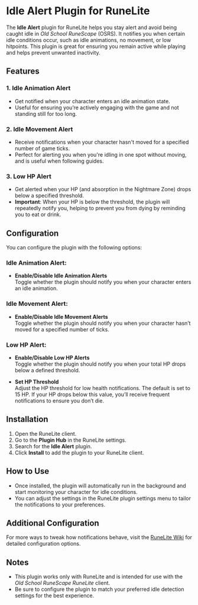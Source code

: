 # Idle Alert Plugin for RuneLite

The **Idle Alert** plugin for RuneLite helps you stay alert and avoid being caught idle in *Old School RuneScape* (OSRS). It notifies you when certain idle conditions occur, such as idle animations, no movement, or low hitpoints. This plugin is great for ensuring you remain active while playing and helps prevent unwanted inactivity.

## Features

### 1. **Idle Animation Alert**
- Get notified when your character enters an idle animation state.
- Useful for ensuring you’re actively engaging with the game and not standing still for too long.

### 2. **Idle Movement Alert**
- Receive notifications when your character hasn't moved for a specified number of game ticks.
- Perfect for alerting you when you're idling in one spot without moving, and is useful when following guides.

### 3. **Low HP Alert**
- Get alerted when your HP (and absorption in the Nightmare Zone) drops below a specified threshold.
- **Important**: When your HP is below the threshold, the plugin will repeatedly notify you, helping to prevent you from dying by reminding you to eat or drink.

## Configuration

You can configure the plugin with the following options:

### Idle Animation Alert:
- **Enable/Disable Idle Animation Alerts**  
  Toggle whether the plugin should notify you when your character enters an idle animation.

### Idle Movement Alert:
- **Enable/Disable Idle Movement Alerts**  
  Toggle whether the plugin should notify you when your character hasn’t moved for a specified number of ticks.

### Low HP Alert:
- **Enable/Disable Low HP Alerts**  
  Toggle whether the plugin should notify you when your total HP drops below a defined threshold.
  
- **Set HP Threshold**  
  Adjust the HP threshold for low health notifications. The default is set to 15 HP. If your HP drops below this value, you’ll receive frequent notifications to ensure you don’t die.

## Installation

1. Open the RuneLite client.
2. Go to the **Plugin Hub** in the RuneLite settings.
3. Search for the **Idle Alert** plugin.
4. Click **Install** to add the plugin to your RuneLite client.

## How to Use

- Once installed, the plugin will automatically run in the background and start monitoring your character for idle conditions.
- You can adjust the settings in the RuneLite plugin settings menu to tailor the notifications to your preferences.

## Additional Configuration

For more ways to tweak how notifications behave, visit the [RuneLite Wiki](https://github.com/runelite/runelite/wiki/RuneLite) for detailed configuration options.

## Notes

- This plugin works only with RuneLite and is intended for use with the *Old School RuneScape RuneLite* client.
- Be sure to configure the plugin to match your preferred idle detection settings for the best experience.
